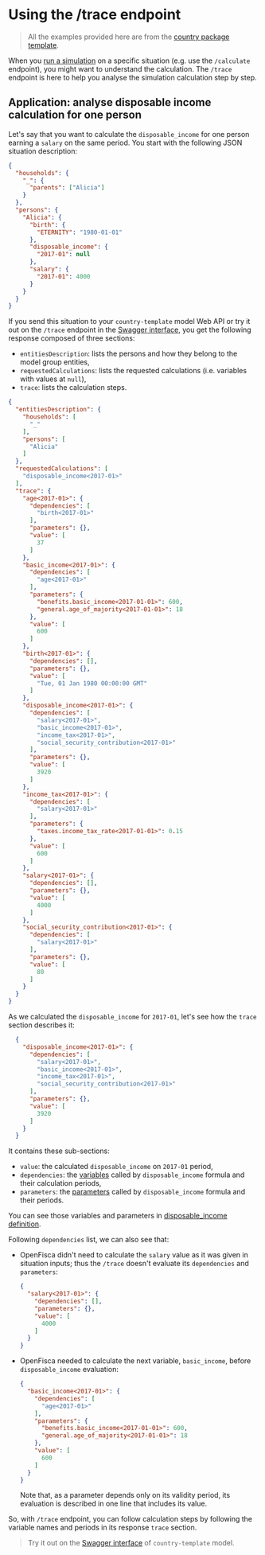 # Using the /trace endpoint

> All the examples provided here are from the [country package template](https://github.com/openfisca/country-template).

When you [run a simulation](input-output-data.md) on a specific situation (e.g. use the `/calculate` endpoint), you might want to understand the calculation. The `/trace` endpoint is here to help you analyse the simulation calculation step by step.

## Application: analyse disposable income calculation for one person

Let's say that you want to calculate the `disposable_income` for one person earning a `salary` on the same period. You start with the following JSON situation description:

```json
{
  "households": {
    "_": {
      "parents": ["Alicia"]
    }
  },
  "persons": {
    "Alicia": {
      "birth": {
        "ETERNITY": "1980-01-01"
      },
      "disposable_income": {
        "2017-01": null
      },
      "salary": {
        "2017-01": 4000
      }
    }
  }
}
```

If you send this situation to your `country-template` model Web API or try it out on the `/trace` endpoint in the [Swagger interface](https://demo.openfisca.org/legislation/swagger), you get the following response composed of three sections:

* `entitiesDescription`: lists the persons and how they belong to the model group entities,
* `requestedCalculations`: lists the requested calculations (i.e. variables with values at `null`),
* `trace`: lists the calculation steps.

```json
{
  "entitiesDescription": {
    "households": [
      "_"
    ],
    "persons": [
      "Alicia"
    ]
  },
  "requestedCalculations": [
    "disposable_income<2017-01>"
  ],
  "trace": {
    "age<2017-01>": {
      "dependencies": [
        "birth<2017-01>"
      ],
      "parameters": {},
      "value": [
        37
      ]
    },
    "basic_income<2017-01>": {
      "dependencies": [
        "age<2017-01>"
      ],
      "parameters": {
        "benefits.basic_income<2017-01-01>": 600,
        "general.age_of_majority<2017-01-01>": 18
      },
      "value": [
        600
      ]
    },
    "birth<2017-01>": {
      "dependencies": [],
      "parameters": {},
      "value": [
        "Tue, 01 Jan 1980 00:00:00 GMT"
      ]
    },
    "disposable_income<2017-01>": {
      "dependencies": [
        "salary<2017-01>",
        "basic_income<2017-01>",
        "income_tax<2017-01>",
        "social_security_contribution<2017-01>"
      ],
      "parameters": {},
      "value": [
        3920
      ]
    },
    "income_tax<2017-01>": {
      "dependencies": [
        "salary<2017-01>"
      ],
      "parameters": {
        "taxes.income_tax_rate<2017-01-01>": 0.15
      },
      "value": [
        600
      ]
    },
    "salary<2017-01>": {
      "dependencies": [],
      "parameters": {},
      "value": [
        4000
      ]
    },
    "social_security_contribution<2017-01>": {
      "dependencies": [
        "salary<2017-01>"
      ],
      "parameters": {},
      "value": [
        80
      ]
    }
  }
}
```

As we calculated the `disposable_income` for `2017-01`, let's see how the `trace` section describes it:

```json
  {
    "disposable_income<2017-01>": {
      "dependencies": [
        "salary<2017-01>",
        "basic_income<2017-01>",
        "income_tax<2017-01>",
        "social_security_contribution<2017-01>"
      ],
      "parameters": {},
      "value": [
        3920
      ]
    }
  }
```

It contains these sub-sections:

* `value`: the calculated `disposable_income` on `2017-01` period,
* `dependencies`: the [variables](../key-concepts/variables.md) called by `disposable_income` formula and their calculation periods,
* `parameters`: the [parameters](../key-concepts/parameters.md) called by `disposable_income` formula and their periods.

You can see those variables and parameters in [disposable_income definition](https://demo.openfisca.org/legislation/disposable_income).

Following `dependencies` list, we can also see that:

* OpenFisca didn't need to calculate the `salary` value as it was given in situation inputs; thus the `/trace` doesn't evaluate its `dependencies` and `parameters`:
    ```json
    {
      "salary<2017-01>": {
        "dependencies": [],
        "parameters": {},
        "value": [
          4000
        ]
      }
    }
    ```
* OpenFisca needed to calculate the next variable, `basic_income`, before `disposable_income` evaluation:
    ```json
    {
      "basic_income<2017-01>": {
        "dependencies": [
          "age<2017-01>"
        ],
        "parameters": {
          "benefits.basic_income<2017-01-01>": 600,
          "general.age_of_majority<2017-01-01>": 18
        },
        "value": [
          600
        ]
      }
    }
    ```

    Note that, as a parameter depends only on its validity period, its evaluation is described in one line that includes its value.


So, with `/trace` endpoint, you can follow calculation steps by following the variable names and periods in its response `trace` section.

> Try it out on the [Swagger interface](https://demo.openfisca.org/legislation/swagger) of `country-template` model.
